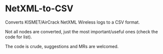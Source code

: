NetXML-to-CSV
=============

Converts KISMET/AirCrack NetXML Wireless logs to a CSV format.

Not all nodes are converted, just the most important/useful ones (check the code for list).

The code is crude, suggestions and MRs are welcomed.